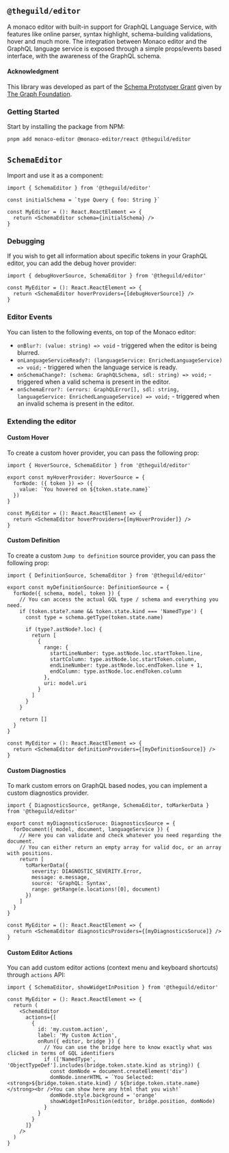 ## `@theguild/editor`

A monaco editor with built-in support for GraphQL Language Service, with features like online
parser, syntax highlight, schema-building validations, hover and much more. The integration between
Monaco editor and the GraphQL language service is exposed through a simple props/events based
interface, with the awareness of the GraphQL schema.

#### Acknowledgment

This library was developed as part of the
[Schema Prototyper Grant](https://forum.thegraph.com/t/schema-prototyper/1732) given by
[The Graph Foundation](https://thegraph.com).

### Getting Started

Start by installing the package from NPM:

```bash
pnpm add monaco-editor @monaco-editor/react @theguild/editor
```

## `SchemaEditor`

Import and use it as a component:

```tsx
import { SchemaEditor } from '@theguild/editor'

const initialSchema = `type Query { foo: String }`

const MyEditor = (): React.ReactElement => {
  return <SchemaEditor schema={initialSchema} />
}
```

### Debugging

If you wish to get all information about specific tokens in your GraphQL editor, you can add the
debug hover provider:

```tsx
import { debugHoverSource, SchemaEditor } from '@theguild/editor'

const MyEditor = (): React.ReactElement => {
  return <SchemaEditor hoverProviders={[debugHoverSource]} />
}
```

### Editor Events

You can listen to the following events, on top of the Monaco editor:

- `onBlur?: (value: string) => void` - triggered when the editor is being blurred.
- `onLanguageServiceReady?: (languageService: EnrichedLanguageService) => void;` - triggered when
  the language service is ready.
- `onSchemaChange?: (schema: GraphQLSchema, sdl: string) => void;` - triggered when a valid schema
  is present in the editor.
- `onSchemaError?: (errors: GraphQLError[], sdl: string, languageService: EnrichedLanguageService) => void;` -
  triggered when an invalid schema is present in the editor.

### Extending the editor

#### Custom Hover

To create a custom hover provider, you can pass the following prop:

```tsx
import { HoverSource, SchemaEditor } from '@theguild/editor'

export const myHoverProvider: HoverSource = {
  forNode: ({ token }) => ({
    value: `You hovered on ${token.state.name}`
  })
}

const MyEditor = (): React.ReactElement => {
  return <SchemaEditor hoverProviders={[myHoverProvider]} />
}
```

#### Custom Definition

To create a custom `Jump to definition` source provider, you can pass the following prop:

```tsx
import { DefinitionSource, SchemaEditor } from '@theguild/editor'

export const myDefinitionSource: DefinitionSource = {
  forNode({ schema, model, token }) {
    // You can access the actual GQL type / schema and everything you need.
    if (token.state?.name && token.state.kind === 'NamedType') {
      const type = schema.getType(token.state.name)

      if (type?.astNode?.loc) {
        return [
          {
            range: {
              startLineNumber: type.astNode.loc.startToken.line,
              startColumn: type.astNode.loc.startToken.column,
              endLineNumber: type.astNode.loc.endToken.line + 1,
              endColumn: type.astNode.loc.endToken.column
            },
            uri: model.uri
          }
        ]
      }
    }

    return []
  }
}

const MyEditor = (): React.ReactElement => {
  return <SchemaEditor definitionProviders={[myDefinitionSource]} />
}
```

#### Custom Diagnostics

To mark custom errors on GraphQL based nodes, you can implement a custom diagnostics provider.

```tsx
import { DiagnosticsSource, getRange, SchemaEditor, toMarkerData } from '@theguild/editor'

export const myDiagnosticsSoruce: DiagnosticsSource = {
  forDocument({ model, document, languageService }) {
    // Here you can validate and check whatever you need regarding the document.
    // You can either return an empty array for valid doc, or an array with positions.
    return [
      toMarkerData({
        severity: DIAGNOSTIC_SEVERITY.Error,
        message: e.message,
        source: 'GraphQL: Syntax',
        range: getRange(e.locations![0], document)
      })
    ]
  }
}

const MyEditor = (): React.ReactElement => {
  return <SchemaEditor diagnosticsProviders={[myDiagnosticsSoruce]} />
}
```

#### Custom Editor Actions

You can add custom editor actions (context menu and keyboard shortcuts) through `actions` API:

```tsx
import { SchemaEditor, showWidgetInPosition } from '@theguild/editor'

const MyEditor = (): React.ReactElement => {
  return (
    <SchemaEditor
      actions={[
        {
          id: 'my.custom.action',
          label: 'My Custom Action',
          onRun({ editor, bridge }) {
            // You can use the bridge here to know exactly what was clicked in terms of GQL identifiers
            if (['NamedType', 'ObjectTypeDef'].includes(bridge.token.state.kind as string)) {
              const domNode = document.createElement('div')
              domNode.innerHTML = `You Selected: <strong>${bridge.token.state.kind} / ${bridge.token.state.name}</strong><br />You can show here any html that you wish!`
              domNode.style.background = 'orange'
              showWidgetInPosition(editor, bridge.position, domNode)
            }
          }
        }
      ]}
    />
  )
}
```
